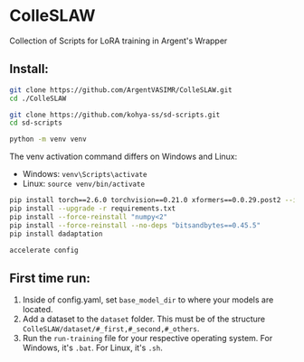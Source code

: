 # ColleSLAW
Collection of Scripts for LoRA training in Argent's Wrapper

## Install:
```bash
git clone https://github.com/ArgentVASIMR/ColleSLAW.git
cd ./ColleSLAW

git clone https://github.com/kohya-ss/sd-scripts.git
cd sd-scripts

python -m venv venv
```
The venv activation command differs on Windows and Linux:
- Windows: `venv\Scripts\activate`
- Linux: `source venv/bin/activate`
```bash
pip install torch==2.6.0 torchvision==0.21.0 xformers==0.0.29.post2 --index-url https://download.pytorch.org/whl/cu124
pip install --upgrade -r requirements.txt
pip install --force-reinstall "numpy<2"
pip install --force-reinstall --no-deps "bitsandbytes==0.45.5"
pip install dadaptation

accelerate config
```
## First time run:
1. Inside of config.yaml, set `base_model_dir` to where your models are located.
2. Add a dataset to the `dataset` folder. This must be of the structure `ColleSLAW/dataset/#_first,#_second,#_others`.
3. Run the `run-training` file for your respective operating system. For Windows, it's `.bat`. For Linux, it's `.sh`.
